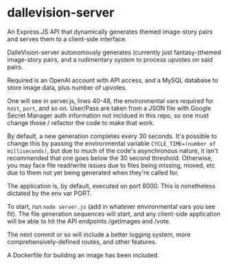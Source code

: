 # dallevision-server
An Express.JS API that dynamically generates themed image-story pairs and serves them to a client-side interface.

DalleVision-server autonomously generates (currently just fantasy-)themed image-story pairs, and a rudimentary system to process upvotes on said pairs.

Required is an OpenAI account with API access, and a MySQL database to store image data, plus number of upvotes. 

One will see in server.js, lines 40-48, the environmental vars required for `host`, `port`, and so on. User/Pass are taken from a JSON file with Google Secret Manager auth information not incldued in this repo, so one must change those / refactor the code to make that work.

By default, a new generation completes every 30 seconds. It's possible to change this by passing the environmental variable `CYCLE_TIME=(number of milliseconds)`, but due to much of the code's asynchronous nature, it isn't recommended that one goes below the 30 second threshold. Otherwise, you may face file read/write issues due to files being missing, moved, etc due to them not yet being generated when they're called for.

The application is, by default, executed on port 8000. This is nonetheless dictated by the env var PORT.

To start, run `node server.js` (add in whatever environmental vars you see fit). The file generation sequences will start, and any client-side application will be able to hit the API endpoints /getImages and /vote.

The next commit or so will include a better logging system, more comprehensively-defined routes, and other features.

A Dockerfile for building an image has been included.
